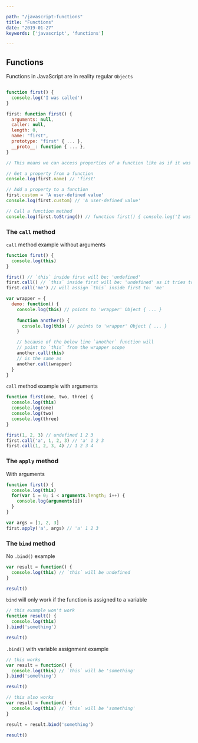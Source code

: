 ```yaml
---

path: "/javascript-functions"
title: "Functions"
date: "2019-01-27"
keywords: ['javascript', 'functions']

---
```


## Functions

Functions in JavaScript are in reality regular `Objects`

```javascript

function first() {
  console.log('I was called')
}

first: function first() {
  arguments: null,
  caller: null,
  length: 0,
  name: "first",
  prototype: "first" { ... },
  __proto__: function { ... },
}

// This means we can access properties of a function like as if it was an `Object`

// Get a property from a function
console.log(first.name) // 'first'

// Add a property to a function
first.custom = 'A user-defined value'
console.log(first.custom) // 'A user-defined value'

// Call a function method
console.log(first.toString()) // function first() { console.log('I was called') }
```

### The `call` method

`call` method example without arguments

```javascript
function first() {
  console.log(this)
}

first() // `this` inside first will be: 'undefined'
first.call() // `this` inside first will be: 'undefined' as it tries to access `window`
first.call('me') // will assign `this` inside first to: 'me'
```

```javascript
var wrapper = {
  demo: function() {
    console.log(this) // points to 'wrapper' Object { ... }
    
    function another() {
      console.log(this) // points to 'wrapper' Object { ... }
    }

    // because of the below line `another` function will  
    // point to `this` from the wrapper scope
    another.call(this)
    // is the same as 
    another.call(wrapper)
  }
}
```

`call` method example with arguments

```javascript
function first(one, two, three) {
  console.log(this)
  console.log(one)
  console.log(two)
  console.log(three)
}

first(1, 2, 3) // undefined 1 2 3
first.call('a', 1, 2, 3) // 'a' 1 2 3
first.call(1, 2, 3, 4) // 1 2 3 4
```

### The `apply` method

With arguments

```javascript
function first() {
  console.log(this)
  for(var i = 0; i < arguments.length; i++) {
    console.log(arguments[i])
  }
}

var args = [1, 2, 3]
first.apply('a', args) // 'a' 1 2 3
```

### The `bind` method

No `.bind()` example

```javascript
var result = function() {
  console.log(this) // `this` will be undefined
}

result()
```

`bind` will only work if the function is assigned to a variable

```javascript
// this example won't work
function result() {
  console.log(this) 
}.bind('something')

result()
```

`.bind()` with variable assignment example

```javascript
// this works
var result = function() {
  console.log(this) // `this` will be 'something'
}.bind('something')

result() 
```

```javascript
// this also works
var result = function() {
  console.log(this) // `this` will be 'something'
}

result = result.bind('something')

result() 
```
